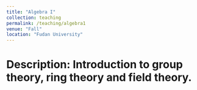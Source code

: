```yaml
---
title: "Algebra I"
collection: teaching
permalink: /teaching/algebra1
venue: "Fall"
location: "Fudan University"
---
```


Description: Introduction to group theory, ring theory and field theory. 
===

